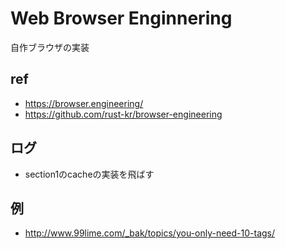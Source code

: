 # Web Browser Enginnering

自作ブラウザの実装

## ref

- https://browser.engineering/
- https://github.com/rust-kr/browser-engineering

## ログ

- section1のcacheの実装を飛ばす

## 例

- http://www.99lime.com/_bak/topics/you-only-need-10-tags/